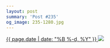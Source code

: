 ```yaml
---
layout: post
summary: 'Post #235'
og_image: 235-1280.jpg
---
```


<p>
 <time>
  <a href="/235">
   {{ page.date | date: "%B %-d, %Y" }}
  </a>
 </time>
 <a href="/235">
  <img sizes="(min-width: 700px) 50vw, calc(100vw - 2rem)" src="{{ site.assets_url }}/235-640.jpg" srcset="{{ site.assets_url }}/235-1280.jpg 1280w, {{ site.assets_url }}/235-960.jpg 960w, {{ site.assets_url }}/235-640.jpg 640w, {{ site.assets_url }}/235-320.jpg 320w"/>
 </a>
</p>
